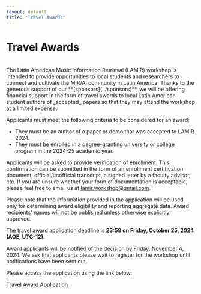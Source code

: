 ```yaml
---
layout: default
title: "Travel Awards"
---
```


# Travel Awards

<br>
The Latin American Music Information Retrieval (LAMIR) workshop is intended to provide opportunities to local students and researchers to connect and cultivate the MIR/AI community in Latin America. Thanks to the generous support of our **[sponsors](../sponsors)**, we will be offering financial support in the form of travel awards to local Latin American student authors of _accepted_ papers so that they may attend the workshop at a limited expense.

Applicants must meet the following criteria to be considered for an award:
* They must be an author of a paper or demo that was accepted to LAMIR 2024.
* They must be enrolled in a degree-granting university or college program in the 2024-25 academic year.

Applicants will be asked to provide verification of enrollment. This confirmation can be submitted in the form of an enrollment certification document, official/unofficial transcript, a signed letter by a faculty advisor, etc. If you are unsure whether your form of documentation is acceptable, please feel free to email us at <a href="mailto:lamir.workshop@gmail.com">lamir.workshop@gmail.com</a>.

Please note that the information provided in the application will be used only for determining award eligibility and reporting aggregate data. Award recipients' names will not be published unless otherwise explicitly approved.

The travel award application deadline is **23:59 on Friday, October 25, 2024 (AOE, UTC-12)**.

Award applicants will be notified of the decision by Friday, November 4, 2024. We ask that applicants please wait to register for the workshop until notifications have been sent out.

Please access the application using the link below:

<div class="row justify-content-center">
  <a class="application-btn" href="https://forms.gle/kQxRUKaezhDEoxoU8">Travel Award Application</a>
</div>
<br>
